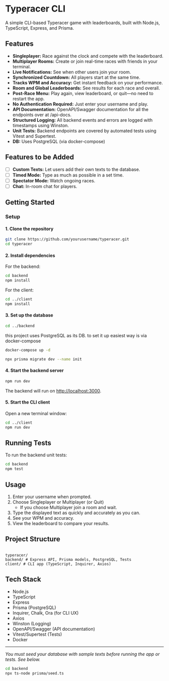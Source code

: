# Typeracer CLI

A simple CLI-based Typeracer game with leaderboards, built with Node.js, TypeScript, Express, and Prisma.

## Features

- **Singleplayer:** Race against the clock and compete with the leaderboard.
- **Multiplayer Rooms:** Create or join real-time races with friends in your terminal.
- **Live Notifications:** See when other users join your room.
- **Synchronized Countdown:** All players start at the same time.
- **Tracks WPM and Accuracy:** Get instant feedback on your performance.
- **Room and Global Leaderboards:** See results for each race and overall.
- **Post-Race Menu:** Play again, view leaderboard, or quit—no need to restart the app.
- **No Authentication Required:** Just enter your username and play.
- **API Documentation:** OpenAPI/Swagger documentation for all the endpoints over at /api-docs.
- **Structured Logging:** All backend events and errors are logged with timestamps using Winston.
- **Unit Tests:** Backend endpoints are covered by automated tests using Vitest and Supertest.
- **DB:** Uses PostgreSQL (via docker-compose)

## Features to be Added

- [ ] **Custom Texts:** Let users add their own texts to the database.
- [ ] **Timed Mode:** Type as much as possible in a set time.
- [ ] **Spectator Mode:** Watch ongoing races.
- [ ] **Chat:** In-room chat for players.

## Getting Started

### Setup

#### 1. Clone the repository

```sh
git clone https://github.com/yourusername/typeracer.git
cd typeracer
```

#### 2. Install dependencies

For the backend:

```sh
cd backend
npm install
```

For the client:

```sh
cd ../client
npm install
```

#### 3. Set up the database

```sh
cd ../backend
```

this project uses PostgreSQL as its DB. to set it up easiest way is via docker-compose

```sh
docker-compose up -d
```

```sh
npx prisma migrate dev --name init
```

#### 4. Start the backend server

```sh
npm run dev
```

The backend will run on [http://localhost:3000](http://localhost:3000).

#### 5. Start the CLI client

Open a new terminal window:

```sh
cd ../client
npm run dev
```

## Running Tests

To run the backend unit tests:

```sh
cd backend
npm test
```

## Usage

1. Enter your username when prompted.
2. Choose Singleplayer or Multiplayer (or Quit)
   - If you choose Multiplayer join a room and wait.
3. Type the displayed text as quickly and accurately as you can.
4. See your WPM and accuracy.
5. View the leaderboard to compare your results.

## Project Structure

```

typeracer/
backend/ # Express API, Prisma models, PostgreSQL, Tests
client/ # CLI app (TypeScript, Inquirer, Axios)

```

## Tech Stack

- Node.js
- TypeScript
- Express
- Prisma (PostgreSQL)
- Inquirer, Chalk, Ora (for CLI UX)
- Axios
- Winston (Logging)
- OpenAPI/Swagger (API documentation)
- Vitest/Supertest (Tests)
- Docker

---

_You must seed your database with sample texts before running the app or tests. See below._

```sh
cd backend
npx ts-node prisma/seed.ts
```
